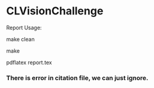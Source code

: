 # CLVisionChallenge

Report Usage:

make clean

make

pdflatex report.tex

### There is error in citation file, we can just ignore.
